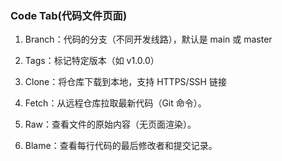 ### Code Tab(代码文件页面)

1. Branch：代码的分支（不同开发线路），默认是 main 或 master

2. Tags：标记特定版本（如 v1.0.0）

3. Clone：将仓库下载到本地，支持 HTTPS/SSH 链接

4. Fetch：从远程仓库拉取最新代码（Git 命令）。

5. Raw：查看文件的原始内容（无页面渲染）。

6. Blame：查看每行代码的最后修改者和提交记录。